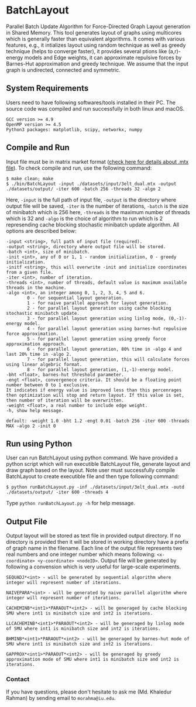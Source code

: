 # BatchLayout

Parallel Batch Update Algorithm for Force-Directed Graph Layout generation in Shared Memory. This tool generates layout of graphs using multicores which is generally faster than equivalent algorithms. It comes with various features, e.g., it intializes layout using random technique as well as greedy technique (helps to converge faster), it provides several ptions like (a,r)-energy models and Edge weights, it can approximate repulsive forces by  Barnes-Hut approximation and greedy technique. We assume that the input graph is undirected, connected and symmetric.

## System Requirements

Users need to have following softwares/tools installed in their PC. The source code was compiled and run successfully in both linux and macOS.
```
GCC version >= 4.9
OpenMP version >= 4.5
Python3 packages: matplotlib, scipy, networkx, numpy
```

## Compile and Run

Input file must be in matrix market format ([check here for details about .mtx file](https://math.nist.gov/MatrixMarket/formats.html)). To check compile and run, use the following command:
```
$ make clean; make
$ ./bin/BatchLayout -input ./datasets/input/3elt_dual.mtx -output ./datasets/output/ -iter 600 -batch 256 -threads 32 -algo 2
```
Here, `-input` is the full path of input file, `-output` is the directory where output file will be saved, `-iter` is the number of iterations, `-batch` is the size of minibatch which is 256 here, `-threads` is the maximum number of threads which is 32 and `-algo` is the choice of algorithm to run which is 2 represending cache blocking stochastic minibatch update algorithm. All options are described below:
```
-input <string>, full path of input file (required).
-output <string>, directory where output file will be stored.
-batch <int>, size of minibatch.
-init <int>, any of 0 or 1, 1 - random initialization, 0 - greedy initialization.
-initf <string>, this will overwrite -init and initialize coordinates from a given file.
-iter <int>, number of iteration.
-threads <int>, number of threads, default value is maximum available threads in the machine.
-algo <int>, an integer among 0, 1, 2, 3, 4, 5 and 6.
        0 - for sequential layout generation.
        1 - for naive parallel approach for layout generation.
        2 - for parallel layout generation using cache blocking stochastic minibatch update.
        3 - for parallel layout generation using linlog mode, (0,-1)-energy model.
        4 - for parallel layout generation using barnes-hut repulsive force approximation.
        5 - for parallel layout generation using greedy force approximation approach.
        6 - for parallel layout generation, 80% time in -algo 4 and last 20% time in -algo 2.
        7 - for parallel layout generation, this will calculate forces using linear algebric format.
        8 - for parallel layout generation, (1,-1)-energy model.
-bht <float>, barnes-hut threshold parameter.
-engt <float>, convergenece criteria. It should be a floating point number between 0 to 1 exclusive.
It indicates if energy value is improved less than this percenrages then optimization will stop and return layout. If this value is set, then number of iteration will be overwritten.
-weight <float>, a real number to include edge weight.
-h, show help message.

default: -weight 1.0 -bht 1.2 -engt 0.01 -batch 256 -iter 600 -threads MAX -algo 2 -init 0
```

## Run using Python

User can run BatchLayout using python command. We have provided a python script which will run executible BatchLayout file, generate layout and draw graph based on the layout. Note user must successfully compile BatchLayout to create executible file and then type following command:
```
$ python runBatchLayout.py -inf ./datasets/input/3elt_dual.mtx -outd ./datasets/output/ -iter 600 -threads 4
```
Type `python runBatchLayout.py -h` for help message. 

## Output File

Output layout will be stored as text file in provided output directory. If no directory is provided then it will be stored in working directory have a prefix of graph name in the filename. Each line of the output file represents two real numbers and one integer number which means following: `<x-coordinate> <y-coordinate> <nodeID>`. Output file will be generated by following a convension which is very useful for large-scale experiments.

```
SEQUADJ*<int> - will be generated by sequential algorithm where integer will represent number of iterations.

NAIVEPARA*<int> - will be generated by naive parallel algorithm where integer will represent number of iterations.

CACHEMINB*<int1>*PARAOUT*<int2> - will be generaged by cache blocking SMU where int1 is minibatch size and int2 is iterations.

LLCACHEMINB*<int1>*PARAOUT*<int2> - will be generaged by linlog mode of SMU where int1 is minibatch size and int2 is iterations.

BHMINB*<int1>*PARAOUT*<int2> - will be generaged by barnes-hut mode of SMU where int1 is minibatch size and int2 is iterations.

GAPPROX*<int1>*PARAOUT*<int2> - will be generaged by greedy approximation mode of SMU where int1 is minibatch size and int2 is iterations.
```
### Contact 
If you have questions, please don't hesitate to ask me (Md. Khaledur Rahman) by sending email to `morahma@iu.edu`.
